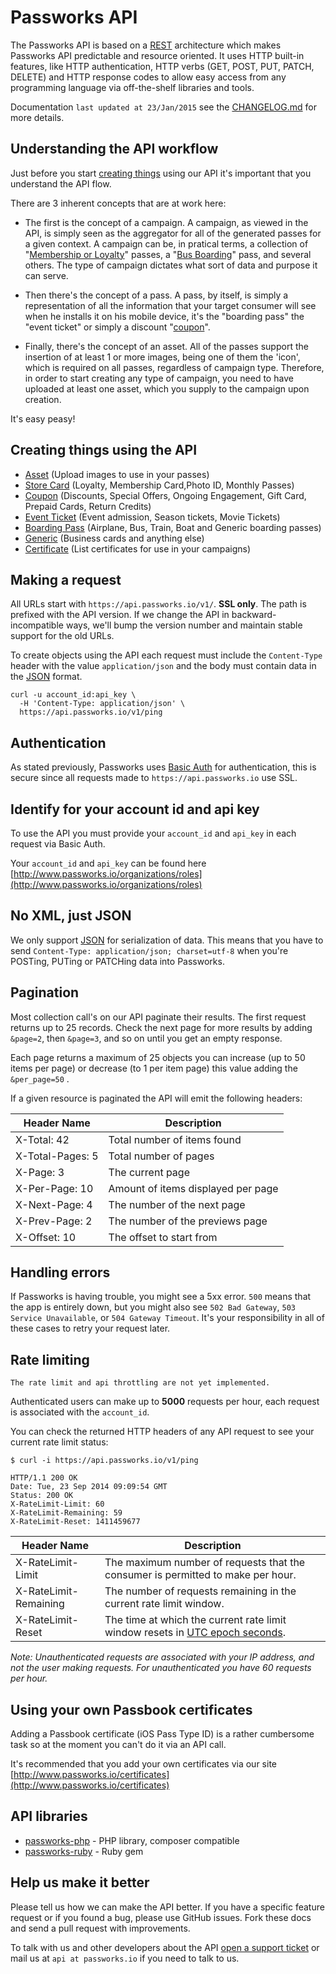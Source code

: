Passworks API
====================

The Passworks API is based on a [REST](http://en.wikipedia.org/wiki/Representational_state_transfer) architecture which makes Passworks API predictable and resource oriented. It uses HTTP built-in features, like HTTP authentication, HTTP verbs (GET, POST, PUT, PATCH, DELETE) and HTTP response codes to allow easy access from any programming language via off-the-shelf libraries and tools.


Documentation `last updated at 23/Jan/2015` see the [CHANGELOG.md](https://github.com/passworks/passworks-api/blob/master/v1/CHANGELOG.md) for more details.


Understanding the API workflow
--------------------

Just before you start [creating things](#creating-things-using-the-api) using our API it's important that you understand the API flow.

There are 3 inherent concepts that are at work here:

- The first is the concept of a campaign. A campaign, as viewed in the API, is simply seen as the aggregator for all of the generated passes for a given context.
A campaign can be, in pratical terms, a collection of "[Membership or Loyalty](https://github.com/passworks/passworks-api/blob/master/v1/sections/store_card.md)" passes, a "[Bus Boarding](https://github.com/passworks/passworks-api/blob/master/v1/sections/boarding_pass.md)" pass, and several others. The type of campaign dictates what sort of data and purpose it can serve.

- Then there's the concept of a pass. A pass, by itself, is simply a representation of all the information that your target consumer will see when he installs it on his mobile device, it's the "boarding pass" the "event ticket" or simply a discount "[coupon](https://github.com/passworks/passworks-api/blob/master/v1/sections/coupon.md)".

- Finally, there's the concept of an asset. All of the passes support the insertion of at least 1 or more images, being one of them the 'icon', which is required on all passes, regardless of campaign type. Therefore, in order to start creating any type of campaign, you need to have uploaded at least one asset, which you supply to the campaign upon creation.

It's easy peasy!


Creating things using the API
-----------------


* [Asset](https://github.com/passworks/passworks-api/blob/master/v1/sections/assets.md) (Upload images to use in your passes)
* [Store Card](https://github.com/passworks/passworks-api/blob/master/v1/sections/store_card.md) (Loyalty, Membership Card,Photo ID, Monthly Passes)
* [Coupon](https://github.com/passworks/passworks-api/blob/master/v1/sections/coupon.md) (Discounts, Special Offers, Ongoing Engagement, Gift Card, Prepaid Cards, Return Credits)
* [Event Ticket](https://github.com/passworks/passworks-api/blob/master/v1/sections/event_ticket.md) (Event admission, Season tickets, Movie Tickets)
* [Boarding Pass](https://github.com/passworks/passworks-api/blob/master/v1/sections/boarding_pass.md) (Airplane, Bus, Train, Boat and Generic boarding passes)
* [Generic](https://github.com/passworks/passworks-api/blob/master/v1/sections/generic.md) (Business cards and anything else)
* [Certificate](https://github.com/passworks/passworks-api/blob/master/v1/sections/certificates.md) (List certificates for use in your campaigns)


Making a request
----------------

All URLs start with `https://api.passworks.io/v1/`. **SSL only**. The path is prefixed with the API version. If we change the API in backward-incompatible ways, we'll bump the version number and maintain stable support for the old URLs.

To create objects using the API each request must include the `Content-Type` header with the value `application/json` and the body must contain data in the [JSON](http://en.wikipedia.org/wiki/JSON) format.

```shell
curl -u account_id:api_key \
  -H 'Content-Type: application/json' \
  https://api.passworks.io/v1/ping
```

Authentication
--------------

As stated previously, Passworks uses [Basic Auth](http://en.wikipedia.org/wiki/Basic_access_authentication) for authentication, this is secure since all requests made to `https://api.passworks.io` use SSL.


Identify for your account id and api key
-----------------

To use the API you must provide your `account_id` and `api_key` in each request via Basic Auth.

Your `account_id` and `api_key` can be found here [http://www.passworks.io/organizations/roles](http://www.passworks.io/organizations/roles)


No XML, just JSON
-----------------

We only support [JSON](http://en.wikipedia.org/wiki/JSON) for serialization of data. This means that you have to send `Content-Type: application/json; charset=utf-8` when you're POSTing, PUTing or PATCHing data into Passworks.


Pagination
----------

Most collection call's on our API paginate their results. The first request returns up to
25 records. Check the next page for more results by adding `&page=2`, then
`&page=3`, and so on until you get an empty response.

Each page returns a maximum of 25 objects you can increase (up to 50 items per page) or decrease (to 1 per item page) this value adding the `&per_page=50` .

If a given resource is paginated the API will emit the following headers:

| Header Name 			| Description |
|----------------------|-------------|
| X-Total: 42 			| Total number of items found |
| X-Total-Pages: 5 		| Total number of pages |
| X-Page: 3 				| The current page |
| X-Per-Page: 10 		| Amount of items displayed per page |
| X-Next-Page: 4 		| The number of the next page |
| X-Prev-Page: 2 		| The number of the previews page |
| X-Offset: 10   		| The offset to start from |


Handling errors
---------------

If Passworks is having trouble, you might see a 5xx error. `500` means that the app is entirely down, but you might also see `502 Bad Gateway`, `503 Service Unavailable`, or `504 Gateway Timeout`. It's your responsibility in all of these cases to retry your request later.


Rate limiting
-------------

```
The rate limit and api throttling are not yet implemented.
```

Authenticated users can make up to **5000** requests per hour, each request is associated with the `account_id`.

You can check the returned HTTP headers of any API request to see your current rate limit status:

```shell
$ curl -i https://api.passworks.io/v1/ping

HTTP/1.1 200 OK
Date: Tue, 23 Sep 2014 09:09:54 GMT
Status: 200 OK
X-RateLimit-Limit: 60
X-RateLimit-Remaining: 59
X-RateLimit-Reset: 1411459677
```

Header Name  | Description
------------- | -------------
X-RateLimit-Limit	| The maximum number of requests that the consumer is permitted to make per hour.
X-RateLimit-Remaining |	The number of requests remaining in the current rate limit window.
X-RateLimit-Reset |	The time at which the current rate limit window resets in [UTC epoch seconds](http://en.wikipedia.org/wiki/Unix_time).

*Note: Unauthenticated requests are associated with your IP address, and not the user making requests. For unauthenticated you have 60 requests per hour.*

Using your own Passbook certificates
-------------
Adding a Passbook certificate (iOS Pass Type ID) is a rather cumbersome task so at the moment you can't do it via an API call.

It's recommended that you add your own certificates via our site [http://www.passworks.io/certificates](http://www.passworks.io/certificates)


API libraries
-------------

* [passworks-php](https://github.com/passworks/passworks-php) - PHP library, composer compatible
* [passworks-ruby](https://github.com/passworks/passworks-ruby) - Ruby gem


Help us make it better
----------------------

Please tell us how we can make the API better. If you have a specific feature request or if you found a bug, please use GitHub issues. Fork these docs and send a pull request with improvements.

To talk with us and other developers about the API [open a support ticket](https://github.com/passworks/passworks-api/issues) or mail us at `api at passworks.io` if you need to talk to us.
